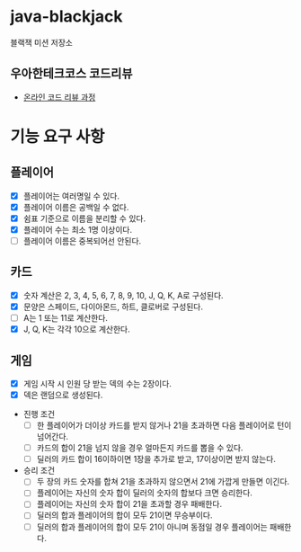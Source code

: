 # java-blackjack

블랙잭 미션 저장소

## 우아한테크코스 코드리뷰

- [온라인 코드 리뷰 과정](https://github.com/woowacourse/woowacourse-docs/blob/master/maincourse/README.md)

# 기능 요구 사항

## 플레이어

- [x] 플레이어는 여러명일 수 있다.
- [x] 플레이어 이름은 공백일 수 없다.
- [x] 쉼표 기준으로 이름을 분리할 수 있다.
- [x] 플레이어 수는 최소 1명 이상이다.
- [ ] 플레이어 이름은 중복되어선 안된다.

## 카드

- [x] 숫자 계산은 2, 3, 4, 5, 6, 7, 8, 9, 10, J, Q, K, A로 구성된다.
- [x] 문양은 스페이드, 다이아몬드, 하트, 클로버로 구성된다.
- [ ] A는 1 또는 11로 계산한다.
- [x] J, Q, K는 각각 10으로 계산한다.

## 게임

- [x] 게임 시작 시 인원 당 받는 덱의 수는 2장이다.
- [x] 덱은 랜덤으로 생성된다.
- 진행 조건
    - [ ] 한 플레이어가 더이상 카드를 받지 않거나 21을 초과하면 다음 플레이어로 턴이 넘어간다.
    - [ ] 카드의 합이 21을 넘지 않을 경우 얼마든지 카드를 뽑을 수 있다.
    - [ ] 딜러의 카드 합이 16이하이면 1장을 추가로 받고, 17이상이면 받지 않는다.
- 승리 조건
    - [ ] 두 장의 카드 숫자를 합쳐 21을 초과하지 않으면서 21에 가깝게 만들면 이긴다.
    - [ ] 플레이어는 자신의 숫자 합이 딜러의 숫자의 합보다 크면 승리한다.
    - [ ] 플레이어는 자신의 숫자 합이 21을 초과할 경우 패배한다.
    - [ ] 딜러의 합과 플레이어의 합이 모두 21이면 무승부이다.
    - [ ] 딜러의 합과 플레이어의 합이 모두 21이 아니며 동점일 경우 플레이어는 패배한다.
